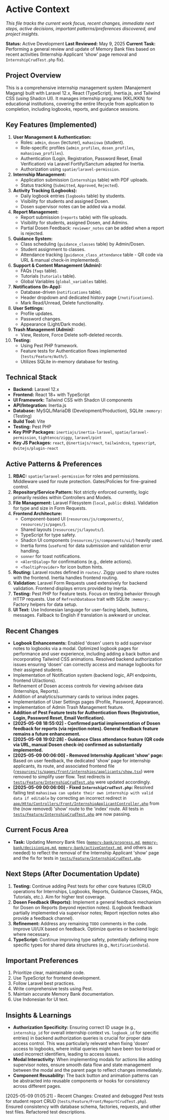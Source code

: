 # Active Context

_This file tracks the current work focus, recent changes, immediate next steps, active decisions, important patterns/preferences discovered, and project insights._

**Status:** Active Development
**Last Reviewed:** May 9, 2025
**Current Task:** Performing a general review and update of Memory Bank files based on recent activities (Internship Applicant 'show' page removal and `InternshipCrudTest.php` fix).

## Project Overview

This is a comprehensive internship management system (Manajement Magang) built with Laravel 12.x, React (TypeScript), Inertia.js, and Tailwind CSS (using Shadcn UI). It manages internship programs (KKL/KKN) for educational institutions, covering the entire lifecycle from application to completion, including logbooks, reports, and guidance sessions.

## Key Features (Implemented)

1.  **User Management & Authentication:**
    *   Roles: `admin`, `dosen` (lecturer), `mahasiswa` (student).
    *   Role-specific profiles (`admin_profiles`, `dosen_profiles`, `mahasiswa_profiles`).
    *   Authentication (Login, Registration, Password Reset, Email Verification) via Laravel Fortify/Sanctum adapted for Inertia.
    *   Authorization using `spatie/laravel-permission`.
2.  **Internship Management:**
    *   Application submission (`internships` table) with PDF uploads.
    *   Status tracking (`Submitted`, `Approved`, `Rejected`).
3.  **Activity Tracking (Logbooks):**
    *   Daily logbook entries (`logbooks` table) by students.
    *   Visibility for students and assigned Dosen.
    *   Dosen supervisor notes can be added via a modal.
4.  **Report Management:**
    *   Report submission (`reports` table) with file uploads.
    *   Visibility for students, assigned Dosen, and Admins.
    *   Partial Dosen Feedback: `reviewer_notes` can be added when a report is rejected.
5.  **Guidance System:**
    *   Class scheduling (`guidance_classes` table) by Admin/Dosen.
    *   Student assignment to classes.
    *   Attendance tracking (`guidance_class_attendance` table - QR code via URL & manual check-in implemented).
6.  **Support & Content Management (Admin):**
    *   FAQs (`faqs` table).
    *   Tutorials (`tutorials` table).
    *   Global Variables (`global_variables` table).
7.  **Notifications (In-App):**
    *   Database-driven (`notifications` table).
    *   Header dropdown and dedicated history page (`/notifications`).
    *   Mark Read/Unread, Delete functionality.
8.  **User Settings:**
    *   Profile updates.
    *   Password changes.
    *   Appearance (Light/Dark mode).
9.  **Trash Management (Admin):**
    *   View, Restore, Force Delete soft-deleted records.
10. **Testing:**
    *   Using Pest PHP framework.
    *   Feature tests for Authentication flows implemented (`tests/Feature/Auth/`).
    *   Utilizes SQLite in-memory database for testing.

## Technical Stack

*   **Backend:** Laravel 12.x
*   **Frontend:** React 18+ with TypeScript
*   **UI Framework:** Tailwind CSS with Shadcn UI components
*   **API/Integration:** Inertia.js
*   **Database:** MySQL/MariaDB (Development/Production), SQLite `:memory:` (Testing)
*   **Build Tool:** Vite
*   **Testing:** Pest PHP
*   **Key PHP Packages:** `inertiajs/inertia-laravel`, `spatie/laravel-permission`, `tightenco/ziggy`, `laravel/pint`
*   **Key JS Packages:** `react`, `@inertiajs/react`, `tailwindcss`, `typescript`, `@vitejs/plugin-react`

## Active Patterns & Preferences

1.  **RBAC:** `spatie/laravel-permission` for roles and permissions. Middleware used for route protection. Gates/Policies for fine-grained control.
2.  **Repository/Service Pattern:** Not strictly enforced currently, logic primarily resides within Controllers and Models.
3.  **File Management:** Laravel Filesystem (`local`, `public` disks). Validation for type and size in Form Requests.
4.  **Frontend Architecture:**
    *   Component-based UI (`resources/js/components/`, `resources/js/pages/`).
    *   Shared layouts (`resources/js/layouts/`).
    *   TypeScript for type safety.
    *   Shadcn UI components (`resources/js/components/ui/`) heavily used.
    *   Inertia forms (`useForm`) for data submission and validation error handling.
    *   `sonner` for toast notifications.
    *   `<AlertDialog>` for confirmations (e.g., delete actions).
    *   `<TooltipProvider>` for icon button hints.
5.  **Routing:** Laravel routes defined in `routes/`. Ziggy used to share routes with the frontend. Inertia handles frontend routing.
6.  **Validation:** Laravel Form Requests used extensively for backend validation. Frontend displays errors provided by Inertia.
7.  **Testing:** Pest PHP for Feature tests. Focus on testing behavior through HTTP requests. Use of `RefreshDatabase` trait with SQLite `:memory:`. Factory helpers for data setup.
8.  **UI Text:** Use Indonesian language for user-facing labels, buttons, messages. Fallback to English if translation is awkward or unclear.

## Recent Changes

*   **Logbook Enhancements:** Enabled 'dosen' users to add supervisor notes to logbooks via a modal. Optimized logbook pages for performance and user experience, including adding a back button and incorporating Tailwind CSS animations. Resolved backend authorization issues ensuring 'dosen' can correctly access and manage logbooks for their assigned students.
*   Implementation of Notification system (backend logic, API endpoints, frontend UI/actions).
*   Refinement of Dosen access controls for viewing advisee data (Internships, Reports).
*   Addition of analytics/summary cards to various index pages.
*   Implementation of User Settings pages (Profile, Password, Appearance).
*   Implementation of Admin Trash Management feature.
*   **Addition of Pest Feature tests for Authentication flows (Registration, Login, Password Reset, Email Verification).**
*   **[2025-05-08 18:55:02] - Confirmed partial implementation of Dosen feedback for reports (via rejection notes). General feedback feature remains a future enhancement.**
*   **[2025-05-08 19:02:28] - Guidance Class attendance feature (QR code via URL, manual Dosen check-in) confirmed as substantially implemented.**
*   **[2025-05-09 00:06:00] - Removed Internship Applicant 'show' page:** Based on user feedback, the dedicated 'show' page for internship applicants, its route, and associated frontend file ([`resources/js/pages/front/internships/applicants/show.tsx`](resources/js/pages/front/internships/applicants/show.tsx:1)) were removed to simplify user flow. Test redirects in [`tests/Feature/InternshipCrudTest.php`](tests/Feature/InternshipCrudTest.php:1) were updated accordingly.
*   **[2025-05-09 00:06:00] - Fixed `InternshipCrudTest.php`:** Resolved failing test `mahasiswa can update their own internship with valid data if editable` by correcting an incorrect redirect in [`app/Http/Controllers/Front/InternshipApplicantController.php`](app/Http/Controllers/Front/InternshipApplicantController.php:1) from the (now removed) 'show' route to the 'index' route. All tests in [`tests/Feature/InternshipCrudTest.php`](tests/Feature/InternshipCrudTest.php:1) are now passing.

## Current Focus Area

*   **Task:** Updating Memory Bank files ([`memory-bank/progress.md`](memory-bank/progress.md:1), [`memory-bank/decisionLog.md`](memory-bank/decisionLog.md:1), [`memory-bank/activeContext.md`](memory-bank/activeContext.md:1), and others as needed) to reflect the removal of the Internship Applicant 'show' page and the fix for tests in [`tests/Feature/InternshipCrudTest.php`](tests/Feature/InternshipCrudTest.php:1).

## Next Steps (After Documentation Update)

1.  **Testing:** Continue adding Pest tests for other core features (CRUD operations for Internships, Logbooks, Reports, Guidance Classes, FAQs, Tutorials, etc.). Aim for higher test coverage.
2.  **Dosen Feedback (Reports):** Implement a general feedback mechanism for Dosen on Reports (beyond rejection notes). (Logbook feedback partially implemented via supervisor notes; Report rejection notes also provide a feedback channel).
4.  **Refinement:** Address any remaining `TODO` comments in the code. Improve UI/UX based on feedback. Optimize queries or backend logic where necessary.
5.  **TypeScript:** Continue improving type safety, potentially defining more specific types for shared data structures (e.g., `NotificationData`).

## Important Preferences

1.  Prioritize clear, maintainable code.
2.  Use TypeScript for frontend development.
3.  Follow Laravel best practices.
4.  Write comprehensive tests using Pest.
5.  Maintain accurate Memory Bank documentation.
6.  Use Indonesian for UI text.

## Insights & Learnings

*   **Authorization Specificity:** Ensuring correct ID usage (e.g., `internship_id` for overall internship context vs. `logbook_id` for specific entries) in backend authorization queries is crucial for proper data access control. This was particularly relevant when fixing 'dosen' access to logbooks, where initial queries might have been too broad or used incorrect identifiers, leading to access issues.
*   **Modal Interactivity:** When implementing modals for actions like adding supervisor notes, ensure smooth data flow and state management between the modal and the parent page to reflect changes immediately.
*   **Component Reusability:** The back button and animation patterns can be abstracted into reusable components or hooks for consistency across different pages.


[2025-05-09 01:05:21] - Recent Changes: Created and debugged Pest tests for student report CRUD (`tests/Feature/Front/ReportCrudTest.php`). Ensured consistency with database schema, factories, requests, and other test files. Refactored test descriptions.
